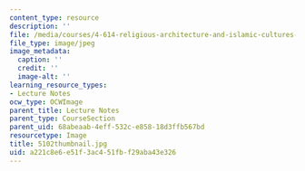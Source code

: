 ```yaml
---
content_type: resource
description: ''
file: /media/courses/4-614-religious-architecture-and-islamic-cultures-fall-2002/a221c8e6e51f3ac451fbf29aba43e326_5102thumbnail.jpg
file_type: image/jpeg
image_metadata:
  caption: ''
  credit: ''
  image-alt: ''
learning_resource_types:
- Lecture Notes
ocw_type: OCWImage
parent_title: Lecture Notes
parent_type: CourseSection
parent_uid: 68abeaab-4eff-532c-e858-18d3ffb567bd
resourcetype: Image
title: 5102thumbnail.jpg
uid: a221c8e6-e51f-3ac4-51fb-f29aba43e326
---
```

